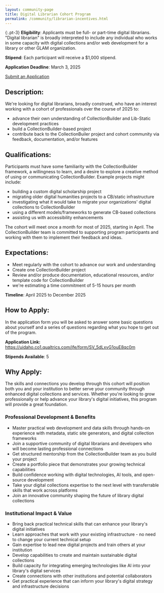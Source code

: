 ```yaml
---
layout: community-page
title: Digital Librarian Cohort Program
permalink: /community/librarian-incentives.html
---
```


{:.pt-3}
**Eligibility**: Applicants must be full- or part-time digital librarians. "Digital librarian" is broadly interpreted to include any individual who works in some capacity with digital collections and/or web development for a library or other GLAM organization.

**Stipend**: Each participant will receive a $1,000 stipend.

**Application Deadline**: March 3, 2025

<div class="text-center">
    <a href="https://uidaho.co1.qualtrics.com/jfe/form/SV_5dLxvG1ouE8qc0m" class="btn btn-info btn-lg mb-4 mx-1" aria-disabled="true"><span class="fas fa-edit"></span> Submit an Application</a>
</div>

## Description: 

We're looking for digital librarians, broadly construed, who have an interest working with a cohort of professionals over the course of 2025 to:

- advance their own understanding of CollectionBuilder and Lib-Static development practices
- build a CollectionBuilder-based project
- contribute back to the CollectionBuiler project and cohort community via feedback, documentation, and/or features 

## Qualifications:

Participants must have some familiarity with the CollectionBuilder framework, a willingness to learn, and a desire to explore a creative method of using or communicating CollectionBuilder. Example projects might include:

- building a custom digital scholarship project
- migrating older digital humanities projects to a CB/static infrastructure
- investigating what it would take to migrate your organizations' digital collections to CollectionBuilder
- using a different models/frameworks to generate CB-based collections
- assisting us with accessibility enhancements 

The cohort will meet once a month for most of 2025, starting in April. The CollectionBuilder team is committed to supporting program participants and working with them to implement their feedback and ideas. 

## Expectations:

- Meet regularly with the cohort to advance our work and understanding
- Create one CollectionBuilder project 
- Review and/or produce documentation, educational resources, and/or template code for CollectionBuilder
- we're estimating a time commitment of 5-15 hours per month

**Timeline**: April 2025 to December 2025

## How to Apply:

In the application form you will be asked to answer some basic questions about yourself and a series of questions regarding what you hope to get out of the program.

**Application Link:** <https://uidaho.co1.qualtrics.com/jfe/form/SV_5dLxvG1ouE8qc0m>

**Stipends Available**: 5


## Why Apply: 

The skills and connections you develop through this cohort will position both you and your institution to better serve your community through enhanced digital collections and services. Whether you're looking to grow professionally or help advance your library's digital initiatives, this program will provide a great foundation.

### Professional Development & Benefits

- Master practical web development and data skills through hands-on experience with metadata, static site generators, and digital collection frameworks
- Join a supportive community of digital librarians and developers who will become lasting professional connections
- Get structured mentorship from the CollectionBuilder team as you build your project
- Create a portfolio piece that demonstrates your growing technical capabilities 
- Build confidence working with digital technologies, AI tools, and open-source development
- Take your digital collections expertise to the next level with transferrable skills that work across platforms
- Join an innovative community shaping the future of library digital collections

### Institutional Impact & Value

- Bring back practical technical skills that can enhance your library's digital initiatives
- Learn approaches that work with your existing infrastructure - no need to change your current technical setup
- Gain expertise to lead new digital projects and train others at your institution
- Develop capabilities to create and maintain sustainable digital collections
- Build capacity for integrating emerging technologies like AI into your library's digital services
- Create connections with other institutions and potential collaborators
- Get practical experience that can inform your library's digital strategy and infrastructure decisions

